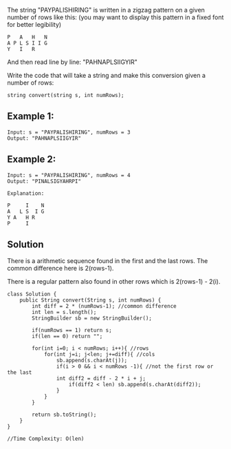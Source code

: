The string "PAYPALISHIRING" is written in a zigzag pattern on a given number of rows like this: (you may want to display this pattern in a fixed font for better legibility)

```
P   A   H   N
A P L S I I G
Y   I   R
```

And then read line by line: "PAHNAPLSIIGYIR"

Write the code that will take a string and make this conversion given a number of rows:

```
string convert(string s, int numRows);
```

## Example 1:

```
Input: s = "PAYPALISHIRING", numRows = 3
Output: "PAHNAPLSIIGYIR"
```

## Example 2:

```
Input: s = "PAYPALISHIRING", numRows = 4
Output: "PINALSIGYAHRPI"

Explanation:

P     I    N
A   L S  I G
Y A   H R
P     I
```

## Solution

There is a arithmetic sequence found in the first and the last rows. The common difference here is 2(rows-1).

There is a regular pattern also found in other rows which is 2(rows-1) - 2(i).

```
class Solution {
    public String convert(String s, int numRows) {
        int diff = 2 * (numRows-1); //common difference
        int len = s.length();
        StringBuilder sb = new StringBuilder(); 
        
        if(numRows == 1) return s;
        if(len == 0) return "";
        
        for(int i=0; i < numRows; i++){ //rows
            for(int j=i; j<len; j+=diff){ //cols
                sb.append(s.charAt(j));
                if(i > 0 && i < numRows -1){ //not the first row or the last
                int diff2 = diff - 2 * i + j;
                    if(diff2 < len) sb.append(s.charAt(diff2));
                }
            }
        }
        
        return sb.toString(); 
    }
}

//Time Complexity: O(len)
```